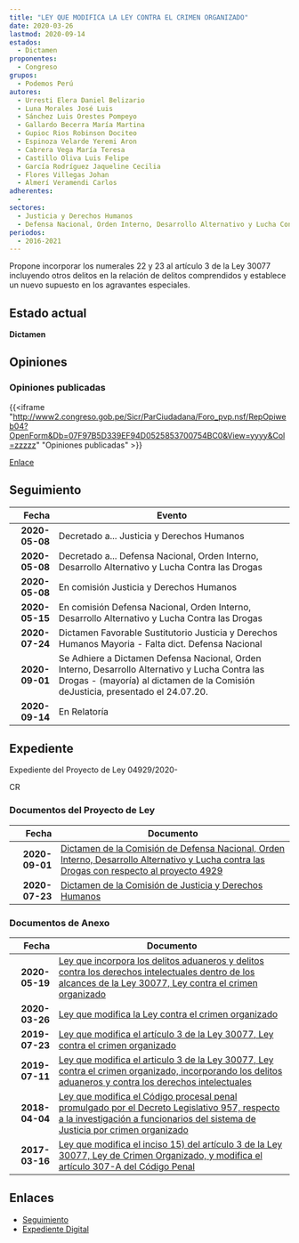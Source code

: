 ```yaml
---
title: "LEY QUE MODIFICA LA LEY CONTRA EL CRIMEN ORGANIZADO"
date: 2020-03-26
lastmod: 2020-09-14
estados: 
  - Dictamen
proponentes: 
  - Congreso
grupos: 
  - Podemos Perú
autores: 
  - Urresti Elera Daniel Belizario
  - Luna Morales José Luis
  - Sánchez Luis Orestes Pompeyo
  - Gallardo Becerra María Martina
  - Gupioc Rios Robinson Dociteo
  - Espinoza Velarde Yeremi Aron
  - Cabrera Vega María Teresa
  - Castillo Oliva Luis Felipe
  - García Rodríguez Jaqueline Cecilia
  - Flores Villegas Johan
  - Almerí Veramendi Carlos
adherentes: 
  - 
sectores: 
  - Justicia y Derechos Humanos
  - Defensa Nacional, Orden Interno, Desarrollo Alternativo y Lucha Contra las Drogas
periodos: 
  - 2016-2021
---
```


Propone incorporar los numerales 22 y 23 al artículo 3 de la Ley 30077 incluyendo otros delitos en la relación de delitos comprendidos y establece un nuevo supuesto en los agravantes especiales.


## Estado actual

**Dictamen**

## Opiniones

### Opiniones publicadas

{{<iframe "http://www2.congreso.gob.pe/Sicr/ParCiudadana/Foro_pvp.nsf/RepOpiweb04?OpenForm&Db=07F97B5D339EF94D0525853700754BC0&View=yyyy&Col=zzzzz" "Opiniones publicadas" >}}

[Enlace](http://www2.congreso.gob.pe/Sicr/ParCiudadana/Foro_pvp.nsf/RepOpiweb04?OpenForm&Db=07F97B5D339EF94D0525853700754BC0&View=yyyy&Col=zzzzz)

## Seguimiento

| Fecha | Evento |
|------:|--------|
| **2020-05-08** | Decretado a... Justicia y Derechos Humanos|
| **2020-05-08** | Decretado a... Defensa Nacional, Orden Interno, Desarrollo Alternativo y Lucha Contra las Drogas|
| **2020-05-08** | En comisión Justicia y Derechos Humanos|
| **2020-05-15** | En comisión Defensa Nacional, Orden Interno, Desarrollo Alternativo y Lucha Contra las Drogas|
| **2020-07-24** | Dictamen Favorable Sustitutorio Justicia y Derechos Humanos Mayoria - Falta dict. Defensa Nacional|
| **2020-09-01** | Se Adhiere a Dictamen Defensa Nacional, Orden Interno, Desarrollo Alternativo y Lucha Contra las Drogas - (mayoría) al dictamen de la Comisión deJusticia, presentado el 24.07.20.|
| **2020-09-14** | En Relatoría|


## Expediente

Expediente del Proyecto de Ley 04929/2020-

CR


### Documentos del Proyecto de Ley

| Fecha | Documento |
|------:|--------|
| **2020-09-01** | [Dictamen de la Comisión de Defensa Nacional, Orden Interno, Desarrollo Alternativo y Lucha contra las Drogas con respecto al proyecto 4929](http://www.leyes.congreso.gob.pe/Documentos/2016_2021/Dictamenes/Proyectos_de_Ley/04929DC07MAY20200901.pdf) |
| **2020-07-23** | [Dictamen de la Comisión de Justicia y Derechos Humanos](http://www.leyes.congreso.gob.pe/Documentos/2016_2021/Dictamenes/Proyectos_de_Ley/01095DC15MAY20200723.pdf) |

### Documentos de Anexo

| Fecha | Documento |
|------:|--------|
| **2020-05-19** | [Ley que incorpora los delitos aduaneros y delitos contra los derechos intelectuales dentro de los alcances de la Ley 30077, Ley contra el crimen organizado](http://www.leyes.congreso.gob.pe/Documentos/2016_2021/Proyectos_de_Ley_y_de_Resoluciones_Legislativas/PL05273-20200519.pdf) |
| **2020-03-26** | [Ley que modifica la Ley contra el crimen organizado](http://www.leyes.congreso.gob.pe/Documentos/2016_2021/Proyectos_de_Ley_y_de_Resoluciones_Legislativas/PL04929_20200326.pdf) |
| **2019-07-23** | [Ley que modifica el artículo 3 de la Ley 30077, Ley contra el crimen organizado](http://www.leyes.congreso.gob.pe/Documentos/2016_2021/Proyectos_de_Ley_y_de_Resoluciones_Legislativas/PL0461120190723.pdf) |
| **2019-07-11** | [Ley que modifica el articulo 3 de la Ley 30077, Ley contra el crimen organizado, incorporando los delitos aduaneros y contra los derechos intelectuales](http://www.leyes.congreso.gob.pe/Documentos/2016_2021/Proyectos_de_Ley_y_de_Resoluciones_Legislativas/PL0457620190711.pdf) |
| **2018-04-04** | [Ley que modifica el Código procesal penal promulgado por el Decreto Legislativo 957, respecto a la investigación a funcionarios del sistema de Justicia por crimen organizado](http://www.leyes.congreso.gob.pe/Documentos/2016_2021/Proyectos_de_Ley_y_de_Resoluciones_Legislativas/PL0264420180404.pdf) |
| **2017-03-16** | [Ley que modifica el inciso 15) del artículo 3 de la Ley 30077, Ley de Crimen Organizado, y modifica el artículo 307-A del Código Penal](http://www.leyes.congreso.gob.pe/Documentos/2016_2021/Proyectos_de_Ley_y_de_Resoluciones_Legislativas/PL0109520170316.D.pdf) |

## Enlaces 

- [Seguimiento](http://www2.congreso.gob.pe/Sicr/TraDocEstProc/CLProLey2016.nsf/f7fff46988ca05b1052578e100829cc7/a8c55dd6fa09435c05258539007f7709?OpenDocument)
- [Expediente Digital](http://www2.congreso.gob.pe/Sicr/TraDocEstProc/CLProLey2016.nsf/f7fff46988ca05b1052578e100829cc7/a8c55dd6fa09435c05258539007f7709?OpenDocument&Click=05257FB7005EB655.eb71d0cf91d8294e05256cdf006b5706/$Body/0.1C6C)
